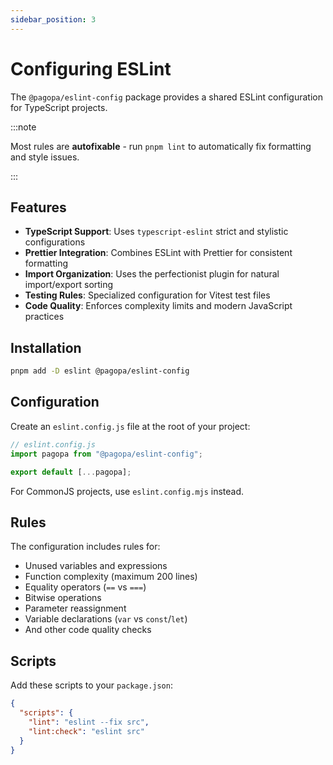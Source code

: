 ```yaml
---
sidebar_position: 3
---
```


# Configuring ESLint

The `@pagopa/eslint-config` package provides a shared ESLint configuration for
TypeScript projects.

:::note

Most rules are **autofixable** - run `pnpm lint` to automatically fix formatting
and style issues.

:::

## Features

- **TypeScript Support**: Uses `typescript-eslint` strict and stylistic
  configurations
- **Prettier Integration**: Combines ESLint with Prettier for consistent
  formatting
- **Import Organization**: Uses the perfectionist plugin for natural
  import/export sorting
- **Testing Rules**: Specialized configuration for Vitest test files
- **Code Quality**: Enforces complexity limits and modern JavaScript practices

## Installation

```bash
pnpm add -D eslint @pagopa/eslint-config
```

## Configuration

Create an `eslint.config.js` file at the root of your project:

```js
// eslint.config.js
import pagopa from "@pagopa/eslint-config";

export default [...pagopa];
```

For CommonJS projects, use `eslint.config.mjs` instead.

## Rules

The configuration includes rules for:

- Unused variables and expressions
- Function complexity (maximum 200 lines)
- Equality operators (`==` vs `===`)
- Bitwise operations
- Parameter reassignment
- Variable declarations (`var` vs `const`/`let`)
- And other code quality checks

## Scripts

Add these scripts to your `package.json`:

```json
{
  "scripts": {
    "lint": "eslint --fix src",
    "lint:check": "eslint src"
  }
}
```
